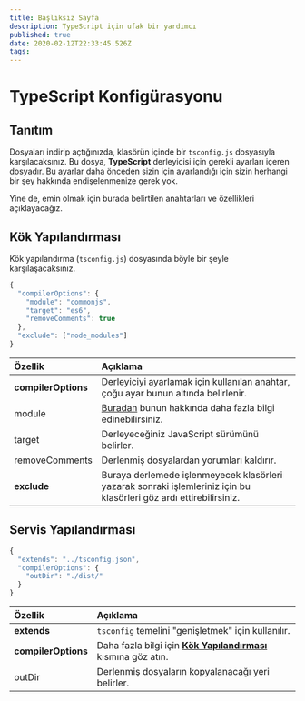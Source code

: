 ```yaml
---
title: Başlıksız Sayfa
description: TypeScript için ufak bir yardımcı
published: true
date: 2020-02-12T22:33:45.526Z
tags: 
---
```


# TypeScript Konfigürasyonu

## Tanıtım

Dosyaları indirip açtığınızda, klasörün içinde bir `tsconfig.js` dosyasıyla karşılacaksınız. Bu dosya, **TypeScript** derleyicisi için gerekli ayarları içeren dosyadır. Bu ayarlar daha önceden sizin için ayarlandığı için sizin herhangi bir şey hakkında endişelenmenize gerek yok.

Yine de, emin olmak için burada belirtilen anahtarları ve özellikleri açıklayacağız.

## Kök Yapılandırması

Kök yapılandırma (`tsconfig.js`) dosyasında böyle bir şeyle karşılaşacaksınız.

```javascript
{
  "compilerOptions": {
    "module": "commonjs",
    "target": "es6",
    "removeComments": true
  },
  "exclude": ["node_modules"]
}
```

| Özellik             | Açıklama                                                                                                              |
|:------------------- |:--------------------------------------------------------------------------------------------------------------------- |
| **compilerOptions** | Derleyiciyi ayarlamak için kullanılan anahtar, çoğu ayar bunun altında belirlenir.                                    |
| module              | [Buradan](https://www.typescriptlang.org/docs/handbook/modules.html) bunun hakkında daha fazla bilgi edinebilirsiniz. |
| target              | Derleyeceğiniz JavaScript sürümünü belirler.                                                                          |
| removeComments      | Derlenmiş dosyalardan yorumları kaldırır.                                                                             |
| **exclude**         | Buraya derlemede işlenmeyecek klasörleri yazarak sonraki işlemleriniz için bu klasörleri göz ardı ettirebilirsiniz.   |

## Servis Yapılandırması

```javascript
{
  "extends": "../tsconfig.json",
  "compilerOptions": {
    "outDir": "./dist/"
  }
}
```

| Özellik             | Açıklama                                                                                                    |
|:------------------- |:----------------------------------------------------------------------------------------------------------- |
| **extends**         | `tsconfig` temelini "genişletmek" için kullanılır.                                                          |
| **compilerOptions** | Daha fazla bilgi için [**Kök Yapılandırması**](/dev/presence/tsconfig#root-configuration) kısmına göz atın. |
| outDir              | Derlenmiş dosyaların kopyalanacağı yeri belirler.                                                           |